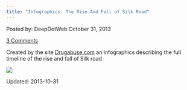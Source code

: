 ```yaml
---
title: "Infographics: The Rise And Fall of Silk Road"
---
```


<span>Posted by: DeepDotWeb </span>
<span>October 31, 2013</span>

<span><a href="/2013/10/31/infographics-the-rise-and-fall-of-silk-road/#comments">3 Comments</a></span>


<p>Created by the site <a href="http://drugabuse.com/">Drugabuse.com</a> an infographics describing the full timeline of the rise and fall of Silk road</p>

<img src="/imgs/2013/10/silkroadinfographics.jpg" />



Updated: 2013-10-31
